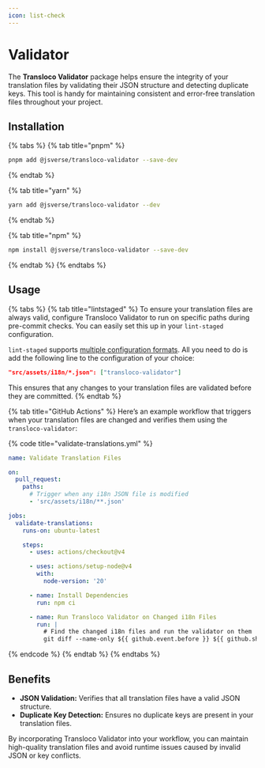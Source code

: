 ```yaml
---
icon: list-check
---
```


# Validator

The **Transloco Validator** package helps ensure the integrity of your translation files by validating their JSON structure and detecting duplicate keys. This tool is handy for maintaining consistent and error-free translation files throughout your project.

## **Installation**

{% tabs %}
{% tab title="pnpm" %}
```bash
pnpm add @jsverse/transloco-validator --save-dev
```
{% endtab %}

{% tab title="yarn" %}
```bash
yarn add @jsverse/transloco-validator --dev
```
{% endtab %}

{% tab title="npm" %}
```bash
npm install @jsverse/transloco-validator --save-dev
```
{% endtab %}
{% endtabs %}

## **Usage**

{% tabs %}
{% tab title="lintstaged" %}
To ensure your translation files are always valid, configure Transloco Validator to run on specific paths during pre-commit checks. You can easily set this up in your `lint-staged` configuration.

`lint-staged` supports [multiple configuration formats](https://github.com/lint-staged/lint-staged?tab=readme-ov-file#configuration). All you need to do is add the following line to the configuration of your choice:

```json
"src/assets/i18n/*.json": ["transloco-validator"]
```

This ensures that any changes to your translation files are validated before they are committed.
{% endtab %}

{% tab title="GitHub Actions" %}
Here’s an example workflow that triggers when your translation files are changed and verifies them using the `transloco-validator`:

{% code title="validate-translations.yml" %}
```yaml
name: Validate Translation Files

on:
  pull_request:
    paths:
      # Trigger when any i18n JSON file is modified
      - 'src/assets/i18n/**.json'

jobs:
  validate-translations:
    runs-on: ubuntu-latest

    steps:
      - uses: actions/checkout@v4

      - uses: actions/setup-node@v4
        with:
          node-version: '20'

      - name: Install Dependencies
        run: npm ci

      - name: Run Transloco Validator on Changed i18n Files
        run: |
          # Find the changed i18n files and run the validator on them
          git diff --name-only ${{ github.event.before }} ${{ github.sha }} | grep 'src/assets/i18n/.*\.json' | xargs npx transloco-validator
```
{% endcode %}
{% endtab %}
{% endtabs %}

## **Benefits**

* **JSON Validation:** Verifies that all translation files have a valid JSON structure.
* **Duplicate Key Detection:** Ensures no duplicate keys are present in your translation files.

By incorporating Transloco Validator into your workflow, you can maintain high-quality translation files and avoid runtime issues caused by invalid JSON or key conflicts.
